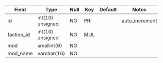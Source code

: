 **Field**|**Type**|**Null**|**Key**|**Default**|**Notes**
-----|-----|-----|-----|-----|-----
id|int(10) unsigned|NO|PRI| |auto\_increment
faction\_id|int(10) unsigned|NO|MUL| | 
mod|smallint(6)|NO| | | 
mod\_name|varchar(16)|NO| | | 